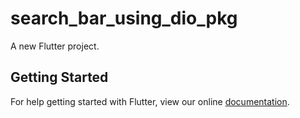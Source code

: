 # search_bar_using_dio_pkg

A new Flutter project.

## Getting Started

For help getting started with Flutter, view our online
[documentation](https://flutter.io/).

